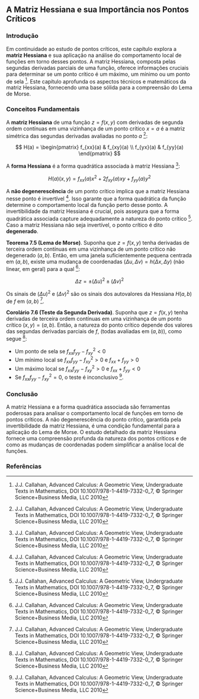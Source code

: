 ## A Matriz Hessiana e sua Importância nos Pontos Críticos

### Introdução
Em continuidade ao estudo de pontos críticos, este capítulo explora a **matriz Hessiana** e sua aplicação na análise do comportamento local de funções em torno desses pontos. A matriz Hessiana, composta pelas segundas derivadas parciais de uma função, oferece informações cruciais para determinar se um ponto crítico é um máximo, um mínimo ou um ponto de sela [^1]. Este capítulo aprofunda os aspectos técnicos e matemáticos da matriz Hessiana, fornecendo uma base sólida para a compreensão do Lema de Morse.

### Conceitos Fundamentais

A **matriz Hessiana** de uma função $z = f(x, y)$ com derivadas de segunda ordem contínuas em uma vizinhança de um ponto crítico $x = a$ é a matriz simétrica das segundas derivadas avaliadas no ponto $a$ [^1]:

$$
H(a) = \begin{pmatrix}
f_{xx}(a) & f_{xy}(a) \\
f_{yx}(a) & f_{yy}(a)
\end{pmatrix}
$$

A **forma Hessiana** é a forma quadrática associada à matriz Hessiana [^1]:

$$
H(a)(x, y) = f_{xx}(a)x^2 + 2f_{xy}(a)xy + f_{yy}(a)y^2
$$

A **não degenerescência** de um ponto crítico implica que a matriz Hessiana nesse ponto é invertível [^1]. Isso garante que a forma quadrática da função determine o comportamento local da função perto desse ponto. A invertibilidade da matriz Hessiana é crucial, pois assegura que a forma quadrática associada capture adequadamente a natureza do ponto crítico [^1]. Caso a matriz Hessiana não seja invertível, o ponto crítico é dito **degenerado**.

**Teorema 7.5 (Lema de Morse)**. Suponha que $z = f(x, y)$ tenha derivadas de terceira ordem contínuas em uma vizinhança de um ponto crítico não degenerado $(a, b)$. Então, em uma janela suficientemente pequena centrada em $(a, b)$, existe uma mudança de coordenadas $(\Delta u, \Delta v) = h(\Delta x, \Delta y)$ (não linear, em geral) para a qual [^1]:

$$
\Delta z = \pm (\Delta u)^2 \pm (\Delta v)^2
$$

Os sinais de $(\Delta u)^2$ e $(\Delta v)^2$ são os sinais dos autovalores da Hessiana $H(a,b)$ de $f$ em $(a, b)$ [^1].

**Corolário 7.6 (Teste da Segunda Derivada)**. Suponha que $z = f(x, y)$ tenha derivadas de terceira ordem contínuas em uma vizinhança de um ponto crítico $(x, y) = (a, b)$. Então, a natureza do ponto crítico depende dos valores das segundas derivadas parciais de $f$, (todas avaliadas em $(a, b)$), como segue [^1]:

*   Um ponto de sela se $f_{xx}f_{yy} - f_{xy}^2 < 0$
*   Um mínimo local se $f_{xx}f_{yy} - f_{xy}^2 > 0$ e $f_{xx} + f_{yy} > 0$
*   Um máximo local se $f_{xx}f_{yy} - f_{xy}^2 > 0$ e $f_{xx} + f_{yy} < 0$
*   Se $f_{xx}f_{yy} - f_{xy}^2 = 0$, o teste é inconclusivo [^1].

### Conclusão

A matriz Hessiana e a forma quadrática associada são ferramentas poderosas para analisar o comportamento local de funções em torno de pontos críticos. A não degenerescência do ponto crítico, garantida pela invertibilidade da matriz Hessiana, é uma condição fundamental para a aplicação do Lema de Morse. O estudo detalhado da matriz Hessiana fornece uma compreensão profunda da natureza dos pontos críticos e de como as mudanças de coordenadas podem simplificar a análise local de funções.

### Referências
[^1]: J.J. Callahan, Advanced Calculus: A Geometric View, Undergraduate Texts in Mathematics, DOI 10.1007/978-1-4419-7332-0_7, © Springer Science+Business Media, LLC 2010
<!-- END -->